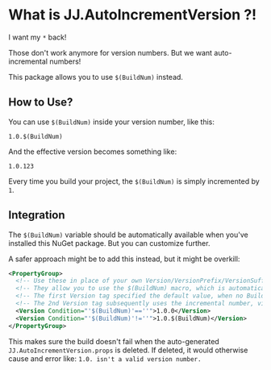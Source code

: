 ﻿What is JJ.AutoIncrementVersion ?!
==================================

I want my `*` back! 

Those don't work anymore for version numbers. But we want auto-incremental numbers!

This package allows you to use `$(BuildNum)` instead.


How to Use?
-----------

You can use `$(BuildNum)` inside your version number, like this:


```
1.0.$(BuildNum)
```

And the effective version becomes something like:

```
1.0.123
```

Every time you build your project, the `$(BuildNum)` is simply incremented by `1`.


Integration
-----------

The `$(BuildNum)` variable should be automatically available when you've installed this NuGet package. But you can customize further.

A safer approach might be to add this instead, but it might be overkill:

```xml
<PropertyGroup>
  <!-- Use these in place of your own Version/VersionPrefix/VersionSuffix tags. -->
  <!-- They allow you to use the $(BuildNum) macro, which is automatically replaced by an incremental number. -->
  <!-- The first Version tag specified the default value, when no BuildNum has been generated yet. -->
  <!-- The 2nd Version tag subsequently uses the incremental number, via the $(BuildNum) macro. -->
  <Version Condition="'$(BuildNum)'==''">1.0.0</Version>
  <Version Condition="'$(BuildNum)'!=''">1.0.$(BuildNum)</Version>
</PropertyGroup>
```

This makes sure the build doesn't fail when the auto-generated 
`JJ.AutoIncrementVersion.props` is deleted. If deleted, it would otherwise cause and error like: `1.0. isn't a valid version number.`
